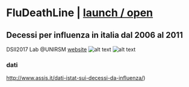 # FluDeathLine | [launch / open](http://dsii-2017-unirsm.github.io/ccristiano22/FluDeathLine)
## Decessi per influenza in italia dal 2006 al 2011 ##
DSII2017 Lab @UNIRSM [website](http://dsii-2017-unirsm.github.io)
![alt text](http://i.imgur.com/PoRRhvi.png)
![alt text](https://i.imgur.com/Y4nZOf1.jpg)
### dati ###
http://www.assis.it/dati-istat-sui-decessi-da-influenza/)
